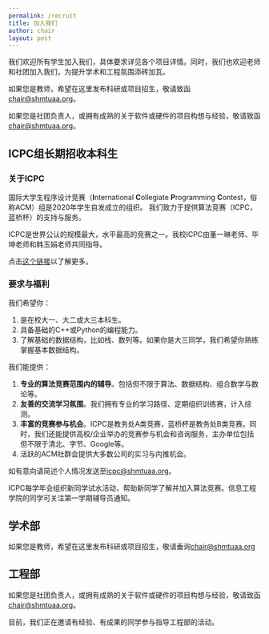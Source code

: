 ```yaml
---
permalink: /recruit
title: 加入我们
author: chair
layout: post
---
```


我们欢迎所有学生加入我们，具体要求详见各个项目详情。同时，我们也欢迎老师和社团加入我们，为提升学术和工程氛围添砖加瓦。

<!-- more -->

如果您是教师，希望在这里发布科研或项目招生，敬请致函[chair@shmtuaa.org](mailto:chair@shmtuaa.org)。

如果您是社团负责人，或拥有成熟的关于软件或硬件的项目构想与经验，敬请致函[chair@shmtuaa.org](mailto:chair@shmtuaa.org)。

## ICPC组长期招收本科生

### 关于ICPC

国际大学生程序设计竞赛（**I**nternational **C**ollegiate **P**rogramming **C**ontest，俗称ACM）组是2020年学生自发成立的组织。 我们致力于提供算法竞赛（ICPC，蓝桥杯）的支持与服务。

ICPC是世界公认的规模最大，水平最高的竞赛之一。我校ICPC由董一琳老师、毕坤老师和韩玉娟老师共同指导。

点击[这个链接](/icpc)以了解更多。

### 要求与福利

我们希望你：
1. 是在校大一、大二或大三本科生。
2. 具备基础的C++或Python的编程能力。
3. 了解基础的数据结构，比如栈、数列等。如果你是大三同学，我们希望你熟练掌握基本数据结构。

我们能提供：
1. **专业的算法竞赛范围内的辅导**。包括但不限于算法、数据结构、组合数学与数论等。
2. **友善的交流学习氛围**。我们拥有专业的学习路径、定期组织训练赛，计入综测。
3. **丰富的竞赛参与机会**。ICPC是教务处A类竞赛，蓝桥杯是教务处B类竞赛。同时，我们还能提供高校/企业举办的竞赛参与机会和咨询服务，主办单位包括但不限于清北、字节、Google等。
4. 活跃的ACM社群会提供大多数公司的实习与内推机会。

如有意向请简述个人情况发送至[icpc@shmtuaa.org](mailto:icpc@shmtuaa.org)。

ICPC每学年会组织新同学试水活动，帮助新同学了解并加入算法竞赛。信息工程学院的同学可关注第一学期辅导员通知。

## 学术部

如果您是教师，希望在这里发布科研或项目招生，敬请垂询[chair@shmtuaa.org](mailto:chair@shmtuaa.org)

## 工程部

如果您是社团负责人，或拥有成熟的关于软件或硬件的项目构想与经验，敬请致函[chair@shmtuaa.org](mailto:chair@shmtuaa.org)。

目前，我们正在邀请有经验、有成果的同学参与指导工程部的活动。